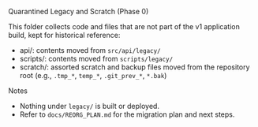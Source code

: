 Quarantined Legacy and Scratch (Phase 0)

This folder collects code and files that are not part of the v1 application build, kept for historical reference:

- api/: contents moved from `src/api/legacy/`
- scripts/: contents moved from `scripts/legacy/`
- scratch/: assorted scratch and backup files moved from the repository root (e.g., `.tmp_*`, `temp_*`, `.git_prev_*`, `*.bak`)

Notes
- Nothing under `legacy/` is built or deployed.
- Refer to `docs/REORG_PLAN.md` for the migration plan and next steps.

